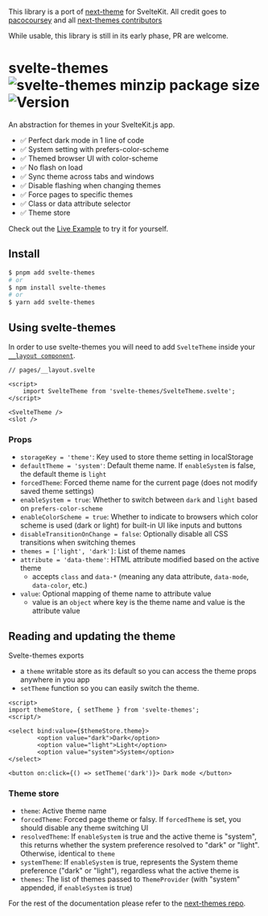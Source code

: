 This library is a port of [next-theme](https://github.com/pacocoursey/next-themes/) for SvelteKit. All credit goes to [pacocoursey](https://github.com/pacocoursey) and all [next-themes contributors](https://github.com/pacocoursey/next-themes/graphs/contributors)

While usable, this library is still in its early phase, PR are welcome.

# svelte-themes ![svelte-themes minzip package size](https://img.shields.io/bundlephobia/minzip/svelte-themes) ![Version](https://img.shields.io/npm/v/svelte-themes.svg?colorB=green)

An abstraction for themes in your SvelteKit.js app.

- ✅ Perfect dark mode in 1 line of code
- ✅ System setting with prefers-color-scheme
- ✅ Themed browser UI with color-scheme
- ✅ No flash on load
- ✅ Sync theme across tabs and windows
- ✅ Disable flashing when changing themes
- ✅ Force pages to specific themes
- ✅ Class or data attribute selector
- ✅ Theme store

Check out the [Live Example](https://svelte-themes.vercel.app) to try it for yourself.

## Install

```bash
$ pnpm add svelte-themes
# or
$ npm install svelte-themes
# or
$ yarn add svelte-themes
```

## Using svelte-themes

In order to use svelte-themes you will need to add `SvelteTheme` inside your [`__layout component`](https://kit.svelte.dev/docs#layouts).

```tsx
// pages/__layout.svelte

<script>
	import SvelteTheme from 'svelte-themes/SvelteTheme.svelte';
</script>

<SvelteTheme />
<slot />
```

### Props

- `storageKey = 'theme'`: Key used to store theme setting in localStorage
- `defaultTheme = 'system'`: Default theme name. If `enableSystem` is false, the default theme is `light`
- `forcedTheme`: Forced theme name for the current page (does not modify saved theme settings)
- `enableSystem = true`: Whether to switch between `dark` and `light` based on `prefers-color-scheme`
- `enableColorScheme = true`: Whether to indicate to browsers which color scheme is used (dark or light) for built-in UI like inputs and buttons
- `disableTransitionOnChange = false`: Optionally disable all CSS transitions when switching themes
- `themes = ['light', 'dark']`: List of theme names
- `attribute = 'data-theme'`: HTML attribute modified based on the active theme
  - accepts `class` and `data-*` (meaning any data attribute, `data-mode`, `data-color`, etc.)
- `value`: Optional mapping of theme name to attribute value
  - value is an `object` where key is the theme name and value is the attribute value

## Reading and updating the theme

Svelte-themes exports

- a `theme` writable store as its default so you can access the theme props anywhere in you app
- `setTheme` function so you can easily switch the theme.

```tsx
<script>
import themeStore, { setTheme } from 'svelte-themes';
<script/>

<select bind:value={$themeStore.theme}>
        <option value="dark">Dark</option>
        <option value="light">Light</option>
        <option value="system">System</option>
</select>

<button on:click={() => setTheme('dark')}> Dark mode </button>
```

### Theme store

- `theme`: Active theme name
- `forcedTheme`: Forced page theme or falsy. If `forcedTheme` is set, you should disable any theme switching UI
- `resolvedTheme`: If `enableSystem` is true and the active theme is "system", this returns whether the system preference resolved to "dark" or "light". Otherwise, identical to `theme`
- `systemTheme`: If `enableSystem` is true, represents the System theme preference ("dark" or "light"), regardless what the active theme is
- `themes`: The list of themes passed to `ThemeProvider` (with "system" appended, if `enableSystem` is true)

For the rest of the documentation please refer to the [next-themes repo](https://github.com/pacocoursey/next-themes).
